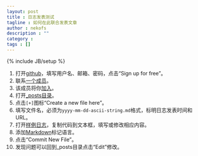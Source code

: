 ```yaml
---
layout: post
title : 日志发表测试
tagline : 如何在此联合发表文章
author : nekofs
description : ""
category : 
tags : []
---
```

{% include JB/setup %}

1. 打开[github](https://github.com/)，填写用户名、邮箱、密码，点击“Sign up for free”。
2. 联系[一个成员](https://github.com/biliscript-syndicate?tab=members)。
3. 该成员将你[加入](https://github.com/organizations/biliscript-syndicate/teams)。
4. 打开[\_posts目录](https://github.com/biliscript-syndicate/biliscript-syndicate.github.com/tree/master/_posts)。
5. 点击`[+]`图标“Create a new file here”。
6. 填写文件名，必须为`yyyy-mm-dd-ascii-string.md`格式，标明日志发表时间和URL。
7. 打开[样例日志](https://raw.github.com/biliscript-syndicate/biliscript-syndicate.github.com/master/_posts/2013-02-07-hello-world.md)，复制代码到文本框，填写或修改相应内容。
8. 添加[Markdown](http://zh.wikipedia.org/wiki/Markdown)标记语言。
9. 点击“Commit New File”。
10. 发现问题可以回到_posts目录点击“Edit”修改。
